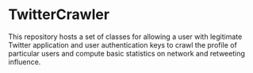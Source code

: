 # TwitterCrawler
This repository hosts a set of classes for allowing a user with legitimate Twitter application and user authentication keys to crawl the profile of particular users and compute basic statistics on network and retweeting influence.
